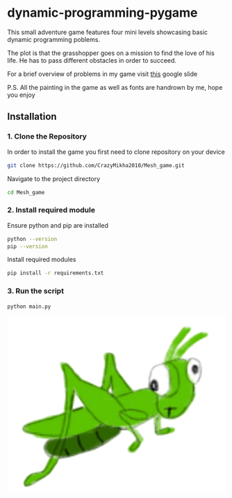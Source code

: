 # dynamic-programming-pygame

This small adventure game features four mini levels showcasing basic dynamic programming poblems. 

The plot is that the grasshopper goes on a mission to find the love of his life. He has to pass different obstacles in order to succeed. 

For a brief overview of problems in my game visit [this](https://docs.google.com/presentation/d/1Fmm4OBNpHow2gk-wG77zo8FB7XMN9OG9PN6I8MEUdvM/edit?usp=sharing) google slide

P.S. All the painting in the game as well as fonts are handrown by me, hope you enjoy


## Installation

### 1. Clone the Repository

In order to install the game you first need to clone repository on your device

```bash
git clone https://github.com/CrazyMikha2010/Mesh_game.git
```
Navigate to the project directory
```bash
cd Mesh_game
```
### 2. Install required module

Ensure python and pip are installed
```bash
python --version
pip --version
```
Install required modules
```bash
pip install -r requirements.txt
```
### 3. Run the script 
```bash
python main.py
```

![grasshopper image](images2/Grasshopper2.png)
